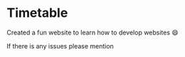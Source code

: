 # Timetable
<p>Created a fun website to learn how to develop websites 😄</p>
<p>If there is any issues please mention</p>

